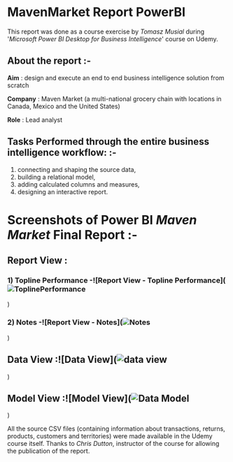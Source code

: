 
# MavenMarket Report PowerBI

This report was done as a course exercise by *Tomasz Musial* during '*Microsoft Power BI Desktop for Business Intelligence*' course on Udemy.

## About the report :-

**Aim** : design and execute an end to end business intelligence solution from scratch

**Company** : Maven Market (a multi-national grocery chain with locations in Canada, Mexico and the United States)

**Role** : Lead analyst

## Tasks Performed through the entire business intelligence workflow: :-

1) connecting and shaping the source data, 
2) building a relational model, 
3) adding calculated columns and measures, 
4) designing an interactive report.

# Screenshots of Power BI *Maven Market* Final Report :-

## Report View : 

### 1) Topline Performance -![Report View - Topline Performance](![ToplinePerformance](https://github.com/Tom-Mus/Power-BI-Projects/assets/124078931/202c0d1f-7575-40bf-8b83-752b95601972)
)
### 2) Notes -![Report View - Notes](![Notes](https://github.com/Tom-Mus/Power-BI-Projects/assets/124078931/0e23f722-a7fc-4e3d-8d47-f49eb3699430)
)

## Data View :![Data View](![data view](https://github.com/Tom-Mus/Power-BI-Projects/assets/124078931/7c26e7db-3d24-4448-a10e-05ba289c7b97)
)

## Model View :![Model View](![Data Model](https://github.com/Tom-Mus/Power-BI-Projects/assets/124078931/5919f8bf-d5ac-4ee4-9c44-095e59ad17bf)
)

All the source CSV files (containing information about transactions, returns, products, customers and territories) were made available in the Udemy course itself. Thanks to *Chris Dutton*, instructor of the course for allowing the publication of the report.
